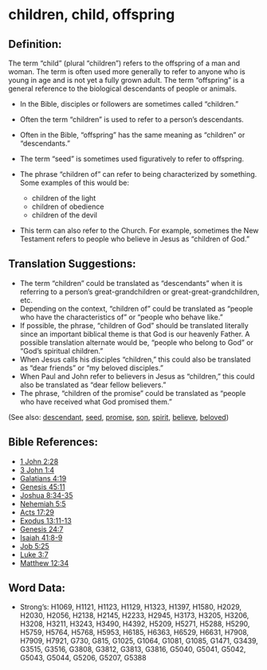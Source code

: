 # children, child, offspring

## Definition:

The term “child” (plural “children”) refers to the offspring of a man and woman. The term is often used more generally to refer to anyone who is young in age and is not yet a fully grown adult. The term “offspring” is a general reference to the biological descendants of people or animals.

* In the Bible, disciples or followers are sometimes called “children.”
* Often the term “children” is used to refer to a person’s descendants.
* Often in the Bible, “offspring” has the same meaning as “children” or “descendants.”
* The term “seed” is sometimes used figuratively to refer to offspring.
* The phrase “children of” can refer to being characterized by something. Some examples of this would be:

    * children of the light
    * children of obedience
    * children of the devil

* This term can also refer to the Church. For example, sometimes the New Testament refers to people who believe in Jesus as “children of God.”

## Translation Suggestions:

* The term “children” could be translated as “descendants” when it is referring to a person’s great-grandchildren or great-great-grandchildren, etc.
* Depending on the context, “children of” could be translated as “people who have the characteristics of” or “people who behave like.”
* If possible, the phrase, “children of God” should be translated literally since an important biblical theme is that God is our heavenly Father. A possible translation alternate would be, “people who belong to God” or “God’s spiritual children.”
* When Jesus calls his disciples “children,” this could also be translated as “dear friends” or “my beloved disciples.”
* When Paul and John refer to believers in Jesus as “children,” this could also be translated as “dear fellow believers.”
* The phrase, “children of the promise” could be translated as “people who have received what God promised them.”

(See also: [descendant](../other/descendant.md), [seed](../other/seed.md), [promise](../kt/promise.md), [son](../kt/son.md), [spirit](../kt/spirit.md), [believe](../kt/believe.md), [beloved](../kt/beloved.md))

## Bible References:

* [1 John 2:28](rc://en/tn/help/1jn/02/28)
* [3 John 1:4](rc://en/tn/help/3jn/01/04)
* [Galatians 4:19](rc://en/tn/help/gal/04/19)
* [Genesis 45:11](rc://en/tn/help/gen/45/11)
* [Joshua 8:34-35](rc://en/tn/help/jos/08/34)
* [Nehemiah 5:5](rc://en/tn/help/neh/05/05)
* [Acts 17:29](rc://en/tn/help/act/17/29)
* [Exodus 13:11-13](rc://en/tn/help/exo/13/11)
* [Genesis 24:7](rc://en/tn/help/gen/24/07)
* [Isaiah 41:8-9](rc://en/tn/help/isa/41/08)
* [Job 5:25](rc://en/tn/help/job/05/25)
* [Luke 3:7](rc://en/tn/help/luk/03/7)
* [Matthew 12:34](rc://en/tn/help/mat/12/34)

## Word Data:

* Strong’s: H1069, H1121, H1123, H1129, H1323, H1397, H1580, H2029, H2030, H2056, H2138, H2145, H2233, H2945, H3173, H3205, H3206, H3208, H3211, H3243, H3490, H4392, H5209, H5271, H5288, H5290, H5759, H5764, H5768, H5953, H6185, H6363, H6529, H6631, H7908, H7909, H7921, G730, G815, G1025, G1064, G1081, G1085, G1471, G3439, G3515, G3516, G3808, G3812, G3813, G3816, G5040, G5041, G5042, G5043, G5044, G5206, G5207, G5388
